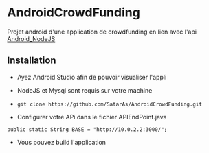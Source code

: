 # AndroidCrowdFunding
Projet android d'une application de crowdfunding en lien avec l'api [Android_NodeJS](https://gitlab.com/Symbolic76/android_nodejs)

## Installation
- Ayez Android Studio afin de pouvoir visualiser l'appli
- NodeJS et Mysql sont requis sur votre machine 

- ``` git clone https://github.com/SatarAs/AndroidCrowdFunding.git ```

- Configurer votre APi dans le fichier APIEndPoint.java
``` 
public static String BASE = "http://10.0.2.2:3000/";
```

- Vous pouvez build l'application
